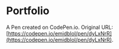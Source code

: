 # Portfolio

A Pen created on CodePen.io. Original URL: [https://codepen.io/emidblol/pen/dyLxNrR](https://codepen.io/emidblol/pen/dyLxNrR).

